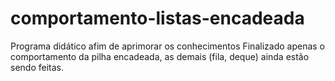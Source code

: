 # comportamento-listas-encadeada
Programa didático afim de aprimorar os conhecimentos
Finalizado apenas o comportamento da pilha encadeada, as demais (fila, deque) ainda estão sendo feitas.
